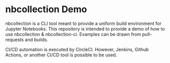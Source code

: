 # nbcollection Demo

nbcollection is a CLI tool meant to provide a uniform build environment for Jupyter Notebooks. This repository is intended
to provide a demo of how to use nbcollection & nbcollection-ci. Examples can be drawn from pull-requests and builds.

CI/CD automation is executed by CircleCI. However, Jenkins, Github Actions, or another CI/CD tool is possible to be used.
